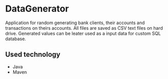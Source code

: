# DataGenerator
Application for random generating bank clients, their accounts and transactions on theirs accounts. All files are saved as CSV text files on hard drive. 
Generated values can be leater used as a input data for custom SQL database.
## Used technology
- Java
- Maven
